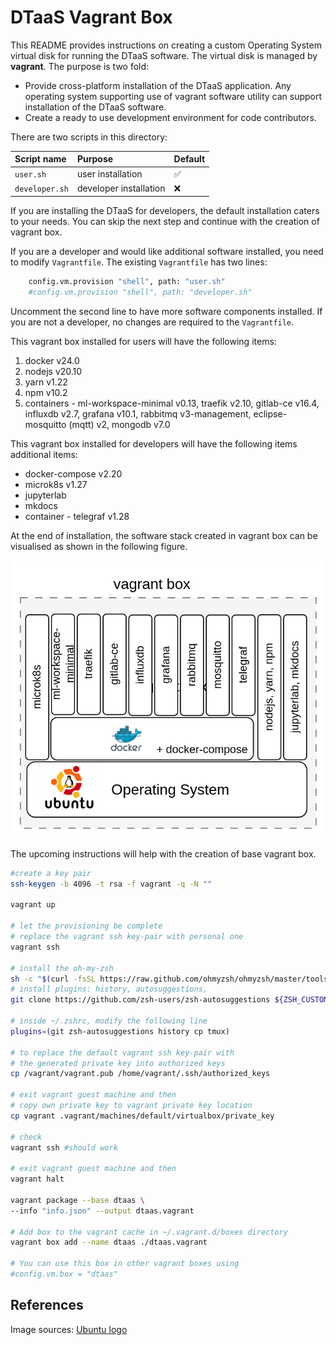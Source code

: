 # DTaaS Vagrant Box

This README provides instructions on creating a custom Operating System
virtual disk for running the DTaaS software. The virtual disk is managed
by **vagrant**. The purpose is two fold:

* Provide cross-platform installation of the DTaaS application.
  Any operating system supporting use of vagrant software utility
  can support installation of the DTaaS software.
* Create a ready to use development environment for code contributors.

There are two scripts in this directory:

| Script name | Purpose | Default |
|:---|:---|:---|
| `user.sh` | user installation | :white_check_mark: |
| `developer.sh` | developer installation | :x: |

If you are installing the DTaaS for developers, the default installation
caters to your needs. You can skip the next step and continue with the
creation of vagrant box.

If you are a developer and would like additional software installed, you need
to modify `Vagrantfile`. The existing `Vagrantfile` has two lines:

```sh
    config.vm.provision "shell", path: "user.sh"
    #config.vm.provision "shell", path: "developer.sh"
```

Uncomment the second line to have more software components installed. If you
are not a developer, no changes are required to the `Vagrantfile`.

This vagrant box installed for users will have the following items:

1. docker v24.0
1. nodejs v20.10
1. yarn v1.22
1. npm v10.2
1. containers - ml-workspace-minimal v0.13, traefik v2.10, gitlab-ce v16.4,
   influxdb v2.7, grafana v10.1, rabbitmq v3-management,
   eclipse-mosquitto (mqtt) v2, mongodb v7.0

This vagrant box installed for developers will have
the following items additional items:

* docker-compose v2.20
* microk8s v1.27
* jupyterlab
* mkdocs
* container - telegraf v1.28

At the end of installation, the software stack created
in vagrant box can be visualised as shown in the following
figure.

![vagrant base box](./basebox.png)

The upcoming instructions will help with the creation of
base vagrant box.

```bash
#create a key pair
ssh-keygen -b 4096 -t rsa -f vagrant -q -N ""

vagrant up

# let the provisioning be complete
# replace the vagrant ssh key-pair with personal one
vagrant ssh

# install the oh-my-zsh
sh -c "$(curl -fsSL https://raw.github.com/ohmyzsh/ohmyzsh/master/tools/install.sh)"
# install plugins: history, autosuggestions,
git clone https://github.com/zsh-users/zsh-autosuggestions ${ZSH_CUSTOM:-~/.oh-my-zsh/custom}/plugins/zsh-autosuggestions

# inside ~/.zshrc, modify the following line
plugins=(git zsh-autosuggestions history cp tmux)

# to replace the default vagrant ssh key-pair with
# the generated private key into authorized keys
cp /vagrant/vagrant.pub /home/vagrant/.ssh/authorized_keys

# exit vagrant guest machine and then
# copy own private key to vagrant private key location
cp vagrant .vagrant/machines/default/virtualbox/private_key

# check
vagrant ssh #should work

# exit vagrant guest machine and then
vagrant halt

vagrant package --base dtaas \
--info "info.json" --output dtaas.vagrant

# Add box to the vagrant cache in ~/.vagrant.d/boxes directory
vagrant box add --name dtaas ./dtaas.vagrant

# You can use this box in other vagrant boxes using
#config.vm.box = "dtaas"
```

## References

Image sources: [Ubuntu logo](https://logodix.com/linux-ubuntu)
